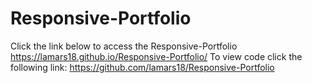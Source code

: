 # Responsive-Portfolio
Click the link below to access the Responsive-Portfolio https://lamars18.github.io/Responsive-Portfolio/ To view code click the following link: https://github.com/lamars18/Responsive-Portfolio
